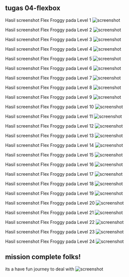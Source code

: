 ## tugas 04-flexbox

Hasil screenshot Flex Froggy pada Level 1
![screenshot](https://github.com/salman-setiawan/Skilvul/blob/master/tugas-css/04-flexbox/folder%20screenshot/level%20(01).png)

Hasil screenshot Flex Froggy pada Level 2
![screenshot](https://github.com/salman-setiawan/Skilvul/blob/master/tugas-css/04-flexbox/folder%20screenshot/level%20(02).png)

Hasil screenshot Flex Froggy pada Level 3
![screenshot](https://github.com/salman-setiawan/Skilvul/blob/master/tugas-css/04-flexbox/folder%20screenshot/level%20(03).png)

Hasil screenshot Flex Froggy pada Level 4
![screenshot](https://github.com/salman-setiawan/Skilvul/blob/master/tugas-css/04-flexbox/folder%20screenshot/level%20(04).png)

Hasil screenshot Flex Froggy pada Level 5
![screenshot](https://github.com/salman-setiawan/Skilvul/blob/master/tugas-css/04-flexbox/folder%20screenshot/level%20(05).png)

Hasil screenshot Flex Froggy pada Level 6
![screenshot](https://github.com/salman-setiawan/Skilvul/blob/master/tugas-css/04-flexbox/folder%20screenshot/level%20(06).png)

Hasil screenshot Flex Froggy pada Level 7
![screenshot](https://github.com/salman-setiawan/Skilvul/blob/master/tugas-css/04-flexbox/folder%20screenshot/level%20(07).png)

Hasil screenshot Flex Froggy pada Level 8
![screenshot](https://github.com/salman-setiawan/Skilvul/blob/master/tugas-css/04-flexbox/folder%20screenshot/level%20(08).png)

Hasil screenshot Flex Froggy pada Level 9
![screenshot](https://github.com/salman-setiawan/Skilvul/blob/master/tugas-css/04-flexbox/folder%20screenshot/level%20(09).png)

Hasil screenshot Flex Froggy pada Level 10
![screenshot](https://github.com/salman-setiawan/Skilvul/blob/master/tugas-css/04-flexbox/folder%20screenshot/level%20(10).png)

Hasil screenshot Flex Froggy pada Level 11
![screenshot](https://github.com/salman-setiawan/Skilvul/blob/master/tugas-css/04-flexbox/folder%20screenshot/level%20(11).png)

Hasil screenshot Flex Froggy pada Level 12
![screenshot](https://github.com/salman-setiawan/Skilvul/blob/master/tugas-css/04-flexbox/folder%20screenshot/level%20(12).png)

Hasil screenshot Flex Froggy pada Level 13
![screenshot](https://github.com/salman-setiawan/Skilvul/blob/master/tugas-css/04-flexbox/folder%20screenshot/level%20(13).png)

Hasil screenshot Flex Froggy pada Level 14
![screenshot](https://github.com/salman-setiawan/Skilvul/blob/master/tugas-css/04-flexbox/folder%20screenshot/level%20(14).png)

Hasil screenshot Flex Froggy pada Level 15
![screenshot](https://github.com/salman-setiawan/Skilvul/blob/master/tugas-css/04-flexbox/folder%20screenshot/level%20(15).png)

Hasil screenshot Flex Froggy pada Level 16
![screenshot](https://github.com/salman-setiawan/Skilvul/blob/master/tugas-css/04-flexbox/folder%20screenshot/level%20(16).png)

Hasil screenshot Flex Froggy pada Level 17
![screenshot](https://github.com/salman-setiawan/Skilvul/blob/master/tugas-css/04-flexbox/folder%20screenshot/level%20(17).png)

Hasil screenshot Flex Froggy pada Level 18
![screenshot](https://github.com/salman-setiawan/Skilvul/blob/master/tugas-css/04-flexbox/folder%20screenshot/level%20(18).png)

Hasil screenshot Flex Froggy pada Level 19
![screenshot](https://github.com/salman-setiawan/Skilvul/blob/master/tugas-css/04-flexbox/folder%20screenshot/level%20(19).png)

Hasil screenshot Flex Froggy pada Level 20
![screenshot](https://github.com/salman-setiawan/Skilvul/blob/master/tugas-css/04-flexbox/folder%20screenshot/level%20(20).png)

Hasil screenshot Flex Froggy pada Level 21
![screenshot](https://github.com/salman-setiawan/Skilvul/blob/master/tugas-css/04-flexbox/folder%20screenshot/level%20(21).png)

Hasil screenshot Flex Froggy pada Level 22
![screenshot](https://github.com/salman-setiawan/Skilvul/blob/master/tugas-css/04-flexbox/folder%20screenshot/level%20(22).png)

Hasil screenshot Flex Froggy pada Level 23
![screenshot](https://github.com/salman-setiawan/Skilvul/blob/master/tugas-css/04-flexbox/folder%20screenshot/level%20(23).png)

Hasil screenshot Flex Froggy pada Level 24
![screenshot](https://github.com/salman-setiawan/Skilvul/blob/master/tugas-css/04-flexbox/folder%20screenshot/level%20(24).png)

## mission complete folks!

its a have fun journey to deal with 
![screenshot](https://github.com/salman-setiawan/Skilvul/blob/master/tugas-css/04-flexbox/folder%20screenshot/level%20(complete).png)

